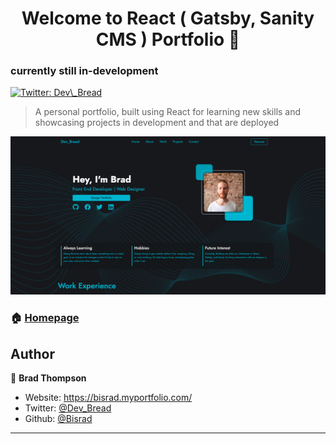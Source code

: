 <h1 align="center">Welcome to React ( Gatsby, Sanity CMS ) Portfolio 👋</h1>
<h3>currently still in-development</h3>
<p>
  <a href="https://twitter.com/Dev_Bread" target="_blank">
    <img alt="Twitter: Dev\_Bread" src="https://img.shields.io/twitter/follow/Dev\_Bread.svg?style=social" />

  </a>
</p>

> A personal portfolio, built using React for learning new skills and showcasing projects in development and that are deployed


![Current Deployment](Portfolio.png)

### 🏠 [Homepage](https://www.devbread.com)

## Author

👤 **Brad Thompson**

* Website: https://bisrad.myportfolio.com/
* Twitter: [@Dev\_Bread](https://twitter.com/Dev\_Bread)
* Github: [@Bisrad](https://github.com/Bisrad)

***
